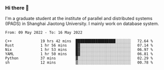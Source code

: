 ### Hi there 👋

I'm a graduate student at the institute of parallel and distributed systems (IPADS) in Shanghai Jiaotong University. I mainly work on database system.

<!--START_SECTION:waka-->

```text
From: 09 May 2022 - To: 16 May 2022

C++             19 hrs 42 mins  ██████████████████░░░░░░░   72.64 %
Rust            1 hr 56 mins    █▓░░░░░░░░░░░░░░░░░░░░░░░   07.14 %
Nix             1 hr 53 mins    █▓░░░░░░░░░░░░░░░░░░░░░░░   06.97 %
YAML            1 hr 50 mins    █▓░░░░░░░░░░░░░░░░░░░░░░░   06.81 %
Python          37 mins         ▓░░░░░░░░░░░░░░░░░░░░░░░░   02.29 %
sh              12 mins         ▒░░░░░░░░░░░░░░░░░░░░░░░░   00.78 %
```

<!--END_SECTION:waka-->

<!--
**yqmmm/yqmmm** is a ✨ _special_ ✨ repository because its `README.md` (this file) appears on your GitHub profile.

Here are some ideas to get you started:

- 🔭 I’m currently working on ...
- 🌱 I’m currently learning ...
- 👯 I’m looking to collaborate on ...
- 🤔 I’m looking for help with ...
- 💬 Ask me about ...
- 📫 How to reach me: ...
- 😄 Pronouns: ...
- ⚡ Fun fact: ...
-->
